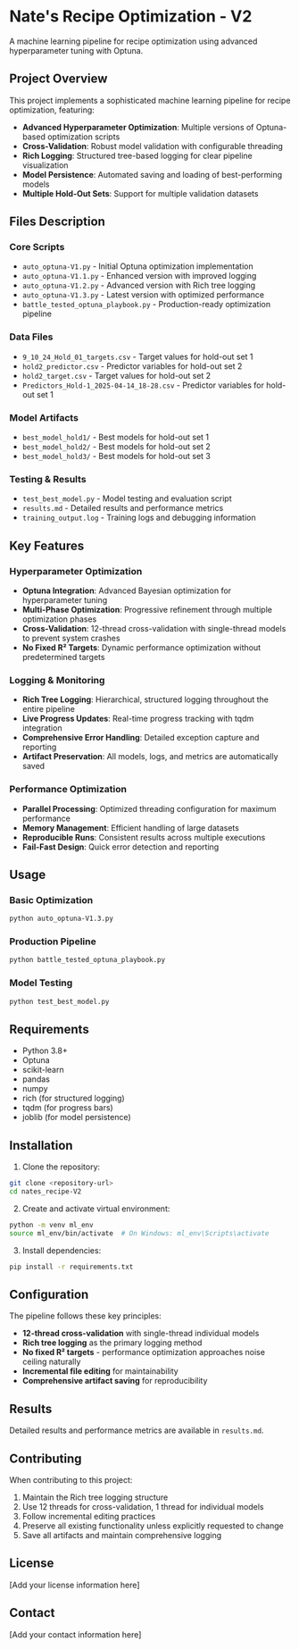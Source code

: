 # Nate's Recipe Optimization - V2

A machine learning pipeline for recipe optimization using advanced hyperparameter tuning with Optuna.

## Project Overview

This project implements a sophisticated machine learning pipeline for recipe optimization, featuring:

- **Advanced Hyperparameter Optimization**: Multiple versions of Optuna-based optimization scripts
- **Cross-Validation**: Robust model validation with configurable threading
- **Rich Logging**: Structured tree-based logging for clear pipeline visualization
- **Model Persistence**: Automated saving and loading of best-performing models
- **Multiple Hold-Out Sets**: Support for multiple validation datasets

## Files Description

### Core Scripts
- `auto_optuna-V1.py` - Initial Optuna optimization implementation
- `auto_optuna-V1.1.py` - Enhanced version with improved logging
- `auto_optuna-V1.2.py` - Advanced version with Rich tree logging
- `auto_optuna-V1.3.py` - Latest version with optimized performance
- `battle_tested_optuna_playbook.py` - Production-ready optimization pipeline

### Data Files
- `9_10_24_Hold_01_targets.csv` - Target values for hold-out set 1
- `hold2_predictor.csv` - Predictor variables for hold-out set 2
- `hold2_target.csv` - Target values for hold-out set 2
- `Predictors_Hold-1_2025-04-14_18-28.csv` - Predictor variables for hold-out set 1

### Model Artifacts
- `best_model_hold1/` - Best models for hold-out set 1
- `best_model_hold2/` - Best models for hold-out set 2
- `best_model_hold3/` - Best models for hold-out set 3

### Testing & Results
- `test_best_model.py` - Model testing and evaluation script
- `results.md` - Detailed results and performance metrics
- `training_output.log` - Training logs and debugging information

## Key Features

### Hyperparameter Optimization
- **Optuna Integration**: Advanced Bayesian optimization for hyperparameter tuning
- **Multi-Phase Optimization**: Progressive refinement through multiple optimization phases
- **Cross-Validation**: 12-thread cross-validation with single-thread models to prevent system crashes
- **No Fixed R² Targets**: Dynamic performance optimization without predetermined targets

### Logging & Monitoring
- **Rich Tree Logging**: Hierarchical, structured logging throughout the entire pipeline
- **Live Progress Updates**: Real-time progress tracking with tqdm integration
- **Comprehensive Error Handling**: Detailed exception capture and reporting
- **Artifact Preservation**: All models, logs, and metrics are automatically saved

### Performance Optimization
- **Parallel Processing**: Optimized threading configuration for maximum performance
- **Memory Management**: Efficient handling of large datasets
- **Reproducible Runs**: Consistent results across multiple executions
- **Fail-Fast Design**: Quick error detection and reporting

## Usage

### Basic Optimization
```bash
python auto_optuna-V1.3.py
```

### Production Pipeline
```bash
python battle_tested_optuna_playbook.py
```

### Model Testing
```bash
python test_best_model.py
```

## Requirements

- Python 3.8+
- Optuna
- scikit-learn
- pandas
- numpy
- rich (for structured logging)
- tqdm (for progress bars)
- joblib (for model persistence)

## Installation

1. Clone the repository:
```bash
git clone <repository-url>
cd nates_recipe-V2
```

2. Create and activate virtual environment:
```bash
python -m venv ml_env
source ml_env/bin/activate  # On Windows: ml_env\Scripts\activate
```

3. Install dependencies:
```bash
pip install -r requirements.txt
```

## Configuration

The pipeline follows these key principles:
- **12-thread cross-validation** with single-thread individual models
- **Rich tree logging** as the primary logging method
- **No fixed R² targets** - performance optimization approaches noise ceiling naturally
- **Incremental file editing** for maintainability
- **Comprehensive artifact saving** for reproducibility

## Results

Detailed results and performance metrics are available in `results.md`.

## Contributing

When contributing to this project:
1. Maintain the Rich tree logging structure
2. Use 12 threads for cross-validation, 1 thread for individual models
3. Follow incremental editing practices
4. Preserve all existing functionality unless explicitly requested to change
5. Save all artifacts and maintain comprehensive logging

## License

[Add your license information here]

## Contact

[Add your contact information here] 